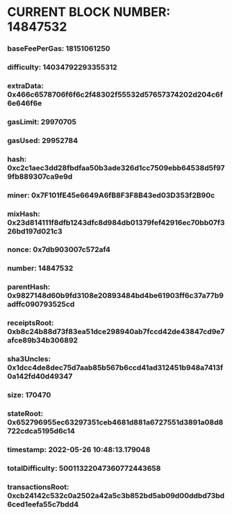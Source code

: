 # CURRENT BLOCK NUMBER: 14847532

### baseFeePerGas: 18151061250
### difficulty: 14034792293355312
### extraData: 0x466c6578706f6f6c2f48302f55532d57657374202d204c6f6e646f6e
### gasLimit: 29970705
### gasUsed: 29952784
### hash: 0xc2c1aec3dd28fbdfaa50b3ade326d1cc7509ebb64538d5f979fb889307ca9e9d
### miner: 0x7F101fE45e6649A6fB8F3F8B43ed03D353f2B90c
### mixHash: 0x23d814111f8dfb1243dfc8d984db01379fef42916ec70bb07f326bd197d021c3
### nonce: 0x7db903007c572af4
### number: 14847532
### parentHash: 0x9827148d60b9fd3108e20893484bd4be61903ff6c37a77b9adffc090793525cd
### receiptsRoot: 0xb8c24b88d73f83ea51dce298940ab7fccd42de43847cd9e7afce89b34b306892
### sha3Uncles: 0x1dcc4de8dec75d7aab85b567b6ccd41ad312451b948a7413f0a142fd40d49347
### size: 170470
### stateRoot: 0x652796955ec63297351ceb4681d881a6727551d3891a08d8722cdca5195d6c14
### timestamp: 2022-05-26 10:48:13.179048
### totalDifficulty: 50011322047360772443658
### transactionsRoot: 0xcb24142c532c0a2502a42a5c3b852bd5ab09d00ddbd73bd6ced1eefa55c7bdd4
